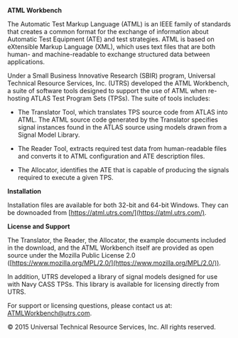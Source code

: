 **ATML Workbench**


The Automatic Test Markup Language (ATML) is an IEEE family of standards
that creates a common format for the exchange of information about
Automatic Test Equipment (ATE) and test strategies. ATML is based on
eXtensible Markup Language (XML), which uses text files that are both
human- and machine-readable to exchange structured data between
applications.


Under a Small Business Innovative Research (SBIR) program, Universal
Technical Resource Services, Inc. (UTRS) developed the ATML Workbench, a
suite of software tools designed to support the use of ATML when
re-hosting ATLAS Test Program Sets (TPSs). The suite of tools includes:


-   The Translator Tool, which translates TPS source code from ATLAS
    into ATML. The ATML source code generated by the Translator
    specifies signal instances found in the ATLAS source using models
    drawn from a Signal Model Library.

-   The Reader Tool, extracts required test data from human-readable
    files and converts it to ATML configuration and ATE description
    files.

-   The Allocator, identifies the ATE that is capable of producing the
    signals required to execute a given TPS.


**Installation**


Installation files are available for both 32-bit and 64-bit Windows.
They can be downoaded from [https://atml.utrs.com/](https://atml.utrs.com/).


**License and Support**


The Translator, the Reader, the Allocator, the example documents
included in the download, and the ATML Workbench itself are provided as
open source under the Mozilla Public License 2.0
([https://www.mozilla.org/MPL/2.0/](https://www.mozilla.org/MPL/2.0/)).


In addition, UTRS developed a library of signal models designed for use
with Navy CASS TPSs. This library is available for licensing directly
from UTRS.


For support or licensing questions, please contact us at:
[ATMLWorkbench@utrs.com](mailto:ATMLWorkbench@utrs.com).


© 2015 Universal Technical Resource Services, Inc. All rights reserved.
